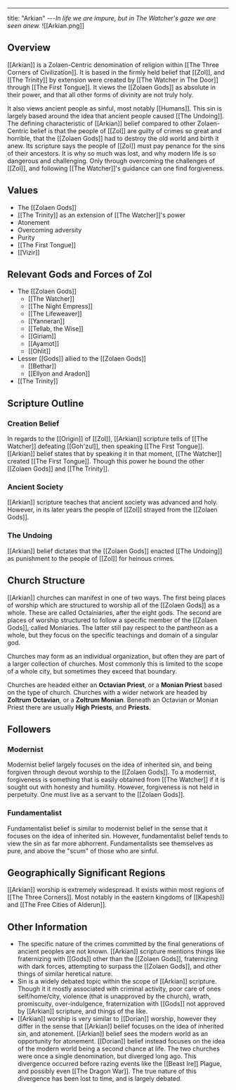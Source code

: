 ---
title: "Arkian"
---*In life we are impure, but in The Watcher's gaze we are seen anew.*
![[Arkian.png]]

## Overview
[[Arkian]] is a Zolaen-Centric denomination of religion within [[The Three Corners of Civilization]]. It is based in the firmly held belief that [[Zol]], and [[The Trinity]] by extension were created by [[The Watcher in The Door]] through [[The First Tongue]]. It views the [[Zolaen Gods]] as absolute in their power, and that all other forms of divinity are not truly holy.

It also views ancient people as sinful, most notably [[Humans]]. This sin is largely based around the idea that ancient people caused [[The Undoing]]. The defining characteristic of [[Arkian]] belief compared to other Zolaen-Centric belief is that the people of [[Zol]] are guilty of crimes so great and horrible, that the [[Zolaen Gods]] had to destroy the old world and birth it anew. Its scripture says the people of [[Zol]] must pay penance for the sins of their ancestors. It is why so much was lost, and why modern life is so dangerous and challenging. Only through overcoming the challenges of [[Zol]], and following [[The Watcher]]'s guidance can one find forgiveness. 

## Values
- The [[Zolaen Gods]]
- [[The Trinity]] as an extension of [[The Watcher]]'s power
- Atonement
- Overcoming adversity
- Purity
- [[The First Tongue]]
- [[Vizir]]

## Relevant Gods and Forces of Zol
- The [[Zolaen Gods]]
	- [[The Watcher]]
	- [[The Night Empress]]
	- [[The Lifeweaver]]
	- [[Yanneran]]
	- [[Tellab, the Wise]]
	- [[Giriam]]
	- [[Ayamot]]
	- [[Ohlit]]
- Lesser [[Gods]] allied to the [[Zolaen Gods]]
	- [[Bethar]]
	- [[Ellyon and Aradon]]
- [[The Trinity]]

## Scripture Outline
### Creation Belief
In regards to the [[Origin]] of [[Zol]], [[Arkian]] scripture tells of [[The Watcher]] defeating [[Goh'zul]], then speaking [[The First Tongue]]. [[Arkian]] belief states that by speaking it in that moment, [[The Watcher]] created [[The First Tongue]]. Though this power he bound the other [[Zolaen Gods]] and [[The Trinity]].

### Ancient Society
[[Arkian]] scripture teaches that ancient society was advanced and holy. However, in its later years the people of [[Zol]] strayed from the [[Zolaen Gods]].

### The Undoing
[[Arkian]] belief dictates that the [[Zolaen Gods]] enacted [[The Undoing]] as punishment to the people of [[Zol]] for heinous crimes.

## Church Structure
[[Arkian]] churches can manifest in one of two ways. The first being places of worship which are structured to worship all of the [[Zolaen Gods]] as a whole. These are called Octainiaries, after the eight gods. The second are places of worship structured to follow a specific member of the [[Zolaen Gods]], called Moniaries. The latter still pay respect to the pantheon as a whole, but they focus on the specific teachings and domain of a singular god.

Churches may form as an individual organization, but often they are part of a larger collection of churches. Most commonly this is limited to the scope of a whole city, but sometimes they exceed that boundary.

Churches are headed either an **Octavian Priest**, or a **Monian Priest** based on the type of church. Churches with a wider network are headed by **Zoltrum Octavian**, or a **Zoltrum Monian**. Beneath an Octavian or Monian Priest there are usually **High Priests**, and **Priests**.

## Followers
### Modernist
Modernist belief largely focuses on the idea of inherited sin, and being forgiven through devout worship to the [[Zolaen Gods]]. To a modernist, forgiveness is something that is easily obtained from [[The Watcher]] if it is sought out with honesty and humility. However, forgiveness is not held in perpetuity. One must live as a servant to the [[Zolaen Gods]].

### Fundamentalist
Fundamentalist belief is similar to modernist belief in the sense that it focuses on the idea of inherited sin. However, fundamentalist belief tends to view the sin as far more abhorrent. Fundamentalists see themselves as pure, and above the "scum" of those who are sinful.

## Geographically Significant Regions
[[Arkian]] worship is extremely widespread. It exists within most regions of [[The Three Corners]]. Most notably in the eastern kingdoms of [[Kapesh]] and [[The Free Cities of Alderun]].

## Other Information
- The specific nature of the crimes committed by the final generations of ancient peoples are not known. [[Arkian]] scripture mentions things like fraternizing with [[Gods]] other than the [[Zolaen Gods]], fraternizing with dark forces, attempting to surpass the [[Zolaen Gods]], and other things of similar heretical nature.
- Sin is a widely debated topic within the scope of [[Arkian]] scripture. Though it it mostly associated with criminal activity, poor care of ones self/home/city, violence (that is unapproved by the church), wrath, promiscuity, over-indulgence, fraternization with [[Gods]] not approved by [[Arkian]] scripture, and things of the like. 
- [[Arkian]] worship is very similar to [[Dorian]] worship, however they differ in the sense that [[Arkian]] belief focuses on the idea of inherited sin, and atonement. [[Arkian]] belief sees the modern world as an opportunity for atonement. [[Dorian]] belief instead focuses on the idea of the modern world being a second chance at life. The two churches were once a single denomination, but diverged long ago. This divergence occurred before razing events like the [[Beast Ire]] Plague, and possibly even [[The Dragon War]]. The true nature of this divergence has been lost to time, and is largely debated.